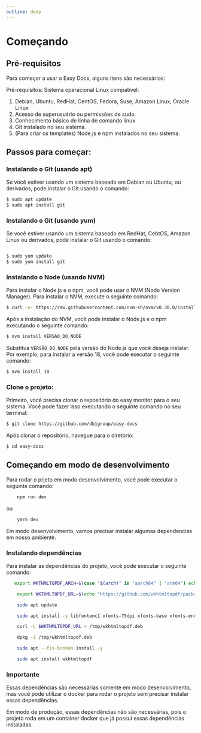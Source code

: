 ```yaml
---
outline: deep
---
```


# Começando

## Pré-requisitos

Para começar a usar o Easy Docs, alguns itens são necessários:

Pré-requisitos:
Sistema operacional Linux compatível:

1. Debian, Ubuntu, RedHat, CentOS, Fedora, Suse, Amazon Linux, Oracle Linux
2. Acesso de superusuário ou permissões de sudo.
3. Conhecimento básico de linha de comando linux
4. Git instalado no seu sistema.
5. (Para criar os templates) Node.js e npm instalados no seu sistema.

## Passos para começar:

### Instalando o Git (usando apt)

Se você estiver usando um sistema baseado em Debian ou Ubuntu, ou derivados, pode instalar o Git usando o comando:

```bash
$ sudo apt update
$ sudo apt install git
```

### Instalando o Git (usando yum)

Se você estiver usando um sistema baseado em RedHat, CebtOS, Amazon Linux ou derivados, pode instalar o Git usando o comando:

```bash

$ sudo yum update
$ sudo yum install git

```

### Instalando o Node (usando NVM)

Para instalar o Node.js e o npm, você pode usar o NVM (Node Version Manager). Para instalar o NVM, execute o seguinte comando:

```bash
$ curl -o- https://raw.githubusercontent.com/nvm-sh/nvm/v0.38.0/install.sh | bash
```

Após a instalação do NVM, você pode instalar o Node.js e o npm executando o seguinte comando:

```bash
$ nvm install VERSÃO_DO_NODE
```

Substitua `VERSÃO_DO_NODE` pela versão do Node.js que você deseja instalar. Por exemplo, para instalar a versão 18, você pode executar o seguinte comando:

```bash
$ nvm install 18
```

### Clone o projeto:

Primeiro, você precisa clonar o repositório do easy monitor para o seu sistema. Você pode fazer isso executando o seguinte comando no seu terminal:

```bash
$ git clone https://github.com/db1group/easy-docs

```

Após clonar o repositório, navegue para o diretório:

```bash
$ cd easy-docs
```

## Começando em modo de desenvolvimento

Para rodar o prjeto em modo desenvolvimento, você pode executar o seguinte comando:

```bash
    npm run dev
```

ou

```bash
    yarn dev
```

Em modo desenvolvimento, vamos precisar instalar algumas dependencias em nosso ambiente.

### Instalando dependências

Para instalar as dependências do projeto, você pode executar o seguinte comando:

```bash
   export WKTHMLTOPDF_ARCH=$(case "$(arch)" in "aarch64" | "arm64") echo "arm64" ;; *) echo "amd64" ;; esac)
```

```bash
    export WKTHMLTOPDF_URL=$(echo "https://github.com/wkhtmltopdf/packaging/releases/download/0.12.6-1/wkhtmltox_0.12.6-1.buster_$WKTHMLTOPDF_ARCH.deb")
```

```bash
    sudo apt update
```

```bash
    sudo apt install -y libfontenc1 xfonts-75dpi xfonts-base xfonts-encodings xfonts-utils
```

```bash
    curl -L $WKTHMLTOPDF_URL > /tmp/wkhtmltopdf.deb
```

```bash
    dpkg -i /tmp/wkhtmltopdf.deb
```

```bash
    sudo apt --fix-broken install -y
```

```bash
    sudo apt install wkhtmltopdf
```

### Importante

Essas dependências são necessárias somente em modo desenvolvimento, mas você pode utilizar
o docker para rodar o projeto sem precisar instalar essas dependências.

Em modo de produção, essas dependências não são necessárias, pois o projeto roda em um container docker
que já possui essas dependências instaladas.
